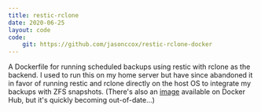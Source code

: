 ```yaml
---
title: restic-rclone
date: 2020-06-25
layout: code
code:
    git: https://github.com/jasonccox/restic-rclone-docker
---
```


A Dockerfile for running scheduled backups using restic with rclone as the backend. I used to run this on my home server but have since abandoned it in favor of running restic and rclone directly on the host OS to integrate my backups with ZFS snapshots. (There's also an [image](https://hub.docker.com/r/jasonccox/restic-rclone) available on Docker Hub, but it's quickly becoming out-of-date...)

